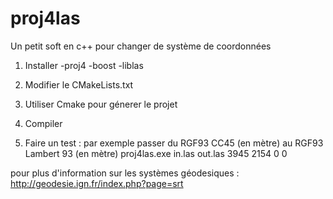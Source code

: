 # proj4las
Un petit soft en c++ pour changer de système de coordonnées

1. Installer 
-proj4
-boost
-liblas

2. Modifier le CMakeLists.txt

3. Utiliser Cmake pour génerer le projet

4. Compiler

5. Faire un test :
par exemple passer du RGF93 CC45 (en mètre) au RGF93 Lambert 93 (en mètre)
proj4las.exe in.las out.las 3945 2154 0 0

pour plus d'information sur les systèmes géodesiques :  http://geodesie.ign.fr/index.php?page=srt
